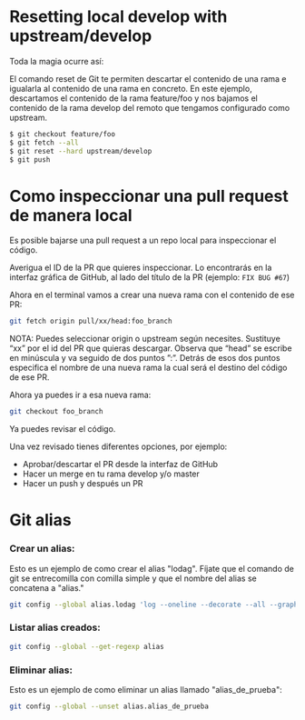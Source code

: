 # Resetting local develop with upstream/develop

Toda la magia ocurre así:

El comando reset de Git te permiten descartar el contenido de una rama e igualarla al contenido de una rama en concreto. En este ejemplo, descartamos el contenido de la rama feature/foo y nos bajamos el contenido de la rama develop del remoto que tengamos configurado como upstream.

```sh
$ git checkout feature/foo
$ git fetch --all
$ git reset --hard upstream/develop
$ git push
```

# Como inspeccionar una pull request de manera local

Es posible bajarse una pull request a un repo local para inspeccionar el código.

Averigua el ID de la PR que quieres inspeccionar. Lo encontrarás en la interfaz gráfica de GitHub, al lado del título de la PR (ejemplo: `FIX BUG #67`)

Ahora en el terminal vamos a crear una nueva rama con el contenido de ese PR:
```sh
git fetch origin pull/xx/head:foo_branch
```
NOTA: Puedes seleccionar origin o upstream según necesites. Sustituye “xx” por el id del PR que quieras descargar. Observa que “head” se escribe en minúscula y va seguido de dos puntos ”:”. Detrás de esos dos puntos especifica el nombre de una nueva rama la cual será el destino del código de ese PR.

Ahora ya puedes ir a esa nueva rama:
```sh
git checkout foo_branch
```

Ya puedes revisar el código.  

Una vez revisado tienes diferentes opciones, por ejemplo:
* Aprobar/descartar el PR desde la interfaz de GitHub
* Hacer un merge en tu rama develop y/o master
* Hacer un push y después un PR

# Git alias

### Crear un alias:
Esto es un ejemplo de como crear el alias "lodag". Fíjate que el comando de git se entrecomilla con comilla simple y que el nombre del alias se concatena a "alias."
```sh
git config --global alias.lodag 'log --oneline --decorate --all --graph'
```

### Listar alias creados:
```sh
git config --global --get-regexp alias
```

### Eliminar alias:
Esto es un ejemplo de como eliminar un alias llamado "alias_de_prueba":
```sh
git config --global --unset alias.alias_de_prueba
```
